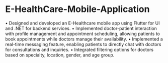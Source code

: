 # E-HealthCare-Mobile-Application
•	Designed and developed an E-Healthcare mobile app using Flutter for UI and .NET for backend services.
•	Implemented doctor-patient interaction with profile management and appointment scheduling, allowing patients to book appointments while doctors manage their availability.
•	Implemented a real-time messaging feature, enabling patients to directly chat with doctors for consultations and inquiries.
•	Integrated filtering options for doctors based on specialty, location, gender, and age group. 
